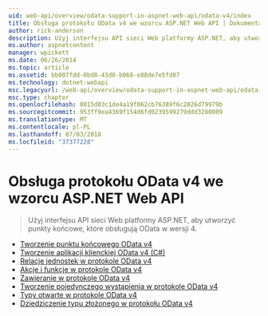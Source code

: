 ```yaml
---
uid: web-api/overview/odata-support-in-aspnet-web-api/odata-v4/index
title: Obsługa protokołu OData v4 we wzorcu ASP.NET Web API | Dokumentacja firmy Microsoft
author: rick-anderson
description: Użyj interfejsu API sieci Web platformy ASP.NET, aby utworzyć punkty końcowe, które obsługują OData w wersji 4.
ms.author: aspnetcontent
manager: wpickett
ms.date: 06/26/2014
ms.topic: article
ms.assetid: bb807fdd-0bd8-43d0-b068-e88de7e5fd87
ms.technology: dotnet-webapi
msc.legacyurl: /web-api/overview/odata-support-in-aspnet-web-api/odata-v4
msc.type: chapter
ms.openlocfilehash: 0015d83c1de4a19f062cb76389f6c2026d79979b
ms.sourcegitcommit: 953ff9ea4369f154d6fd0239599279ddd3280009
ms.translationtype: MT
ms.contentlocale: pl-PL
ms.lasthandoff: 07/03/2018
ms.locfileid: "37377228"
---
```

<a name="supporting-odata-v4-in-aspnet-web-api"></a>Obsługa protokołu OData v4 we wzorcu ASP.NET Web API
====================
> Użyj interfejsu API sieci Web platformy ASP.NET, aby utworzyć punkty końcowe, które obsługują OData w wersji 4.


- [Tworzenie punktu końcowego OData v4](create-an-odata-v4-endpoint.md)
- [Tworzenie aplikacji klienckiej OData v4 (C#)](create-an-odata-v4-client-app.md)
- [Relacje jednostek w protokole OData v4](entity-relations-in-odata-v4.md)
- [Akcje i funkcje w protokole OData v4](odata-actions-and-functions.md)
- [Zawieranie w protokole OData v4](odata-containment-in-web-api-22.md)
- [Tworzenie pojedynczego wystąpienia w protokole OData v4](using-a-singleton-in-an-odata-endpoint-in-web-api-22.md)
- [Typy otwarte w protokole OData v4](use-open-types-in-odata-v4.md)
- [Dziedziczenie typu złożonego w protokołu OData v4](complex-type-inheritance-in-odata-v4.md)
